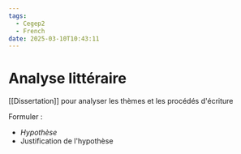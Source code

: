 ```yaml
---
tags:
  - Cegep2
  - French
date: 2025-03-10T10:43:11
---
```


# Analyse littéraire

[[Dissertation]] pour analyser les thèmes et les procédés d'écriture

Formuler :

- *Hypothèse*
- Justification de l'hypothèse